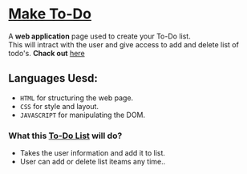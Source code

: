 # [Make To-Do](https://pavan432.github.io/make-to-do/)
A **web application** page used to create your To-Do list.\
This will intract with the user and give access to add and delete list of todo's.
**Chack out** [here](https://pavan432.github.io/make-to-do/)
## Languages Uesd:
- `HTML` for structuring the web page.
- `CSS` for style and layout.
- `JAVASCRIPT` for manipulating the DOM.
### What this [To-Do List](https://pavan432.github.io/make-to-do/) will do?
- Takes the user information and add it to list.
- User can add or delete list iteams any time..
